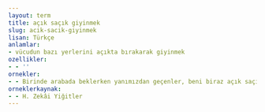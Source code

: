 ```yaml
---
layout: term
title: açık saçık giyinmek
slug: acik-sacik-giyinmek
lisan: Türkçe
anlamlar:
- vücudun bazı yerlerini açıkta bırakarak giyinmek
ozellikler:
- - ''
ornekler:
- - Birinde arabada beklerken yanımızdan geçenler, beni biraz açık saçık giyinmiş bulacaklar ki peşimize takılıp sataşmaya, taciz etmeye kalkıştı.
orneklerkaynak:
- - H. Zekâi Yiğitler
---
```


